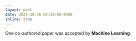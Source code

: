 ```yaml
---
layout: post
date: 2023-10-26 07:59:00-0400
inline: true
---
```


One co-authored paper was accepted by **Machine Learning**.
